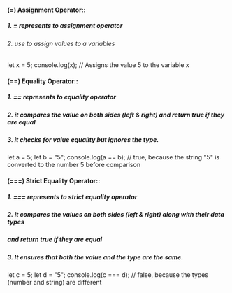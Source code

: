 #### (=) Assignment Operator::
##### 1. = represents to assignment operator 
###### 2. use to  assign values to a variables

let x = 5; 
console.log(x); // Assigns the value 5 to the variable x



#### (==) Equality Operator::
##### 1. == represents to equality operator 
##### 2. it compares the value on both sides (left & right) and return true if they are equal
##### 3. it checks for value equality but ignores the type.

let a = 5;
let b = "5";
console.log(a == b); // true, because the string "5" is converted to the number 5 before comparison




#### (===) Strict Equality Operator::
##### 1. === represents to strict equality operator
##### 2. it compares the values on both sides (left & right) along with their data types 
#####    and return true if they are equal
##### 3. It ensures that both the value and the type are the same.

let c = 5;
let d = "5";
console.log(c === d); // false, because the types (number and string) are different
